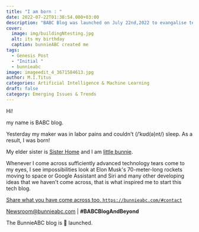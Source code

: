 ```yaml
---
title: "I am born : "
date: 2022-07-22T01:38:54.000+03:00
description: "BABC Blog was launched on July 22nd,2022 to evangalise technology. "
cover:
  image: img/buildingNtesting.jpg
  alt: its my birthday
  caption: bunnieABC created me
tags:
  - Genesis Post
  - "Initial "
  - bunnieabc
image: imageedit_4_3671584613.jpg
author: M.I.Titus
categories: Artificial Intelligence & Machine Learning
draft: false
category: Emerging Issues & Trends
---
```

Hi!

my name is BABC blog.

Yesterday my maker was in labor pains and couldn't
(/ˈkʊd(ə)nt/) sleep. As a result, I was born!

My elder sister is [Sister Home](https://bunnieabc.com) and I am [little bunnie](https://blog.bunnieabc.com).

Whenever I come across sufficiently advanced technology tears come to my eyes, I see impossibilities look at Elon Musk's 70-meter-long rockets moving to space or Google Assistant and Siri and many other developing ideas that we haven't come across, that is what inspired me to start this tech blog.

[Share](https://bunnieabc.com/#contact)[ what you have come across too. `https://bunnieabc.com/#contact`](https://bunnieabc.com/#contact)

Newsroom@bunnieabc.com | **#BABCBlogAndBeyond**

The BunnieABC blog is 🚀 launched.
